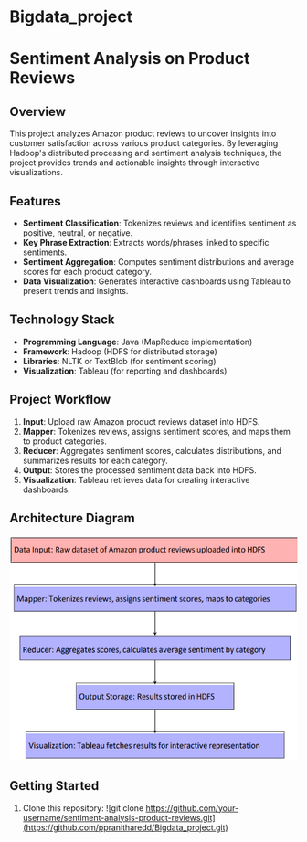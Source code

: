# Bigdata_project

# Sentiment Analysis on Product Reviews

## Overview
This project analyzes Amazon product reviews to uncover insights into customer satisfaction across various product categories. By leveraging Hadoop's distributed processing and sentiment analysis techniques, the project provides trends and actionable insights through interactive visualizations.

## Features
- **Sentiment Classification**: Tokenizes reviews and identifies sentiment as positive, neutral, or negative.
- **Key Phrase Extraction**: Extracts words/phrases linked to specific sentiments.
- **Sentiment Aggregation**: Computes sentiment distributions and average scores for each product category.
- **Data Visualization**: Generates interactive dashboards using Tableau to present trends and insights.

## Technology Stack
- **Programming Language**: Java (MapReduce implementation)
- **Framework**: Hadoop (HDFS for distributed storage)
- **Libraries**: NLTK or TextBlob (for sentiment scoring)
- **Visualization**: Tableau (for reporting and dashboards)

## Project Workflow
1. **Input**: Upload raw Amazon product reviews dataset into HDFS.
2. **Mapper**: Tokenizes reviews, assigns sentiment scores, and maps them to product categories.
3. **Reducer**: Aggregates sentiment scores, calculates distributions, and summarizes results for each category.
4. **Output**: Stores the processed sentiment data back into HDFS.
5. **Visualization**: Tableau retrieves data for creating interactive dashboards.

## Architecture Diagram
![Architecture Diagram](architecture_diagram.png)

## Getting Started
1. Clone this repository:
   ![git clone https://github.com/your-username/sentiment-analysis-product-reviews.git](https://github.com/ppranitharedd/Bigdata_project.git)
